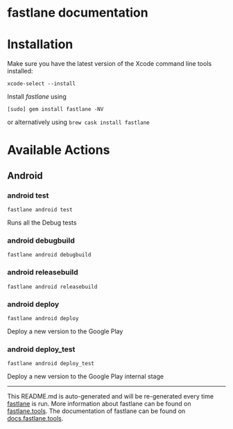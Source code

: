 fastlane documentation
================
# Installation

Make sure you have the latest version of the Xcode command line tools installed:

```
xcode-select --install
```

Install _fastlane_ using
```
[sudo] gem install fastlane -NV
```
or alternatively using `brew cask install fastlane`

# Available Actions
## Android
### android test
```
fastlane android test
```
Runs all the Debug tests
### android debugbuild
```
fastlane android debugbuild
```

### android releasebuild
```
fastlane android releasebuild
```

### android deploy
```
fastlane android deploy
```
Deploy a new version to the Google Play
### android deploy_test
```
fastlane android deploy_test
```
Deploy a new version to the Google Play internal stage

----

This README.md is auto-generated and will be re-generated every time [fastlane](https://fastlane.tools) is run.
More information about fastlane can be found on [fastlane.tools](https://fastlane.tools).
The documentation of fastlane can be found on [docs.fastlane.tools](https://docs.fastlane.tools).
